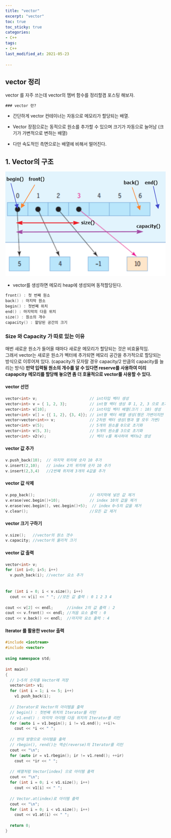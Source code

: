 ```yaml
---
title: "vector"
excerpt: "vector"
toc: true
toc_sticky: true
categories:
- C++
tags:
- C++
last_modified_at: 2021-05-23

---
```

## vector 정리 ##

vector 를 자주 쓰는데 vector의 멤버 함수를 정리할겸 포스팅 해보자.

`### vector 란?`
* 간단하게 vector 컨테이너는 자동으로 메모리가 할당되는 배열.

* Vector 장점으로는 동적으로 원소를 추가할 수 있으며 크기가 자동으로 늘어남 (크기가 가변적으로 변하는 배열)

* 다만 속도적인 측면으로는 배열에 비해서 떨어진다.

## 1. Vector의 구조 ## 
![exRepo1](https://github.com/tryingsunwoo/tryingsunwoo.github.io/blob/master/assets/image/vector/vector.png?raw=true)

 * vector를 생성하면 메모리 heap에 생성되며 동적할당된다.

```c++
front() : 첫 번째 원소  
back() : 마지막 원소  
begin() : 첫번째 위치  
end() : 마지막의 다음 위치  
size() : 원소의 개수  
capacity() : 할당된 공간의 크기  
```

### Size 와 Capacity 가 따로 있는 이유 ###

 매번 새로운 원소가 들어올 때마다 새로운 메모리가 할당되는 것은 비효율적임.  
그래서 vector는 새로운 원소가 벡터에 추가되면 메모리 공간을 추가적으로 할당되는 방식으로 이루어져 있다.  (capacity가 모자랄 경우 capacity/2 만큼의 capacity를 늘리는 방식)
**만약 입력될 원소의 개수를 알 수 있다면 reserve를 사용하여 미리 capapcity 메모리를 할당해 놓으면 좀 더 호율적으로 vector를 사용할 수 있다.**

#### vector 선언 ####
```c++
vector<int> v;                       // int타입 벡터 생성
vector<int> v = { 1, 2, 3};          // int형 백터 생성 후 1, 2, 3 으로 초기화
vector<int> v[10];                   // int타입 벡터 배열(크기 : 10) 생성
vector<int> v[] = {{ 1, 2}, {3, 4}}; // int형 백터 배열 생성(행은 가변이지만 열은 고정)
vector<vector<int>> v;               // 2차원 백터 생성(행과 열 모두 가변)
vector<int> v(5);                    // 5개의 원소를 0으로 초기화
vector<int> v(5, 3);                 // 5개의 원소를 3으로 초기화
vector<int> v2(v);                   // 벡터 v를 복사하여 벡터v2 생성
```

#### vector 값 추가 ####
```c++
v.push_back(10);  // 마지막 위치에 숫자 10 추가
v.insert(2,10);   // index 2의 위치에 숫자 10 추가
v.insert(2,3,4)   //2번쨰 위치에 3개의 4값을 추가
```

#### vector 값 삭제 ####
```c++
v.pop_back();                        // 마지막에 넣은 값 제거
v.erase(vec.begin()+10);             // index 10의 값을 제거
v.erase(vec.begin(), vec.begin()+5);  // index 0~5의 값을 제거
v.clear();                           //모든 값 제거
```

#### vector 크기 구하기 ####
```c++
v.size();   //vector의 원소 갯수
v.capacity; //vector의 물리적 크기
```

#### vector 값 출력 ####
```c++
vector<int> v;
for (int i=0; i<5; i++) 
  v.push_back(i); //vector 요소 추가
  

for (int i = 0; i < v.size(); i++)
  cout << v[i] << " "; //모든 값 출력 : 0 1 2 3 4
	
cout << v[2] << endl;      //index 2의 값 출력 : 2
cout << v.front() << endl; //처음 요소 출력 : 0
cout << v.back() << endl;  //마지막 요소 출력 : 4
```

#### Iterator 를 활용한 vector 출력 ####
```c++
#include <iostream>
#include <vector>

using namespace std;

int main()
{
  // 1~5의 숫자를 Vector에 저장
  vector<int> v1;
  for (int i = 1; i <= 5; i++)
    v1.push_back(i);

  // Iterator로 Vector의 아이템을 출력
  // begin() : 첫번째 위치의 Iterator를 리턴
  // v1.end() : 마지막 아이템 다음 위치의 Iterator를 리턴
  for (auto i = v1.begin(); i != v1.end(); ++i)ㄴ
    cout << *i << " ";

  // 반대 방향으로 아이템을 출력
  // rbegin(), rend()는 역순(reverse)의 Iterator를 리턴
  cout << "\n";
  for (auto ir = v1.rbegin(); ir != v1.rend(); ++ir)
    cout << *ir << " ";

  // 배열처럼 Vector[index] 으로 아이템 출력
  cout << "\n";
  for (int i = 0; i < v1.size(); i++)
    cout << v1[i] << " ";

  // Vector.at(index)로 아이템 출력
  cout << "\n";
  for (int i = 0; i < v1.size(); i++)
    cout << v1.at(i) << " ";

  return 0;
}
```